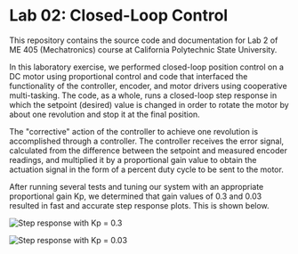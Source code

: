 # Lab 02: Closed-Loop Control
 This repository contains the source code and documentation for Lab 2 of ME 405 (Mechatronics) course at California Polytechnic State University.
 
 In this laboratory exercise, we performed closed-loop position control on a DC motor using proportional control and code that interfaced the functionality of the controller, encoder, and motor drivers using cooperative multi-tasking. The code, as a whole, runs a closed-loop step response in which the setpoint (desired) value is changed in order to rotate the motor by about one revolution and stop it at the final position. 
 
 The "corrective" action of the controller to achieve one revolution is accomplished through a controller. The controller receives the error signal, calculated from the difference between the setpoint and measured encoder readings, and multiplied it by a proportional gain value to obtain the actuation signal in the form of a percent duty cycle to be sent to the motor.
 
 After running several tests and tuning our system with an appropriate proportional gain Kp, we determined that gain values of 0.3 and 0.03 resulted in fast and accurate step response plots. This is shown below.
 
 ![Step response with Kp = 0.3](https://github.com/jdlu97/Lab-2/blob/main/src/response_Kp_0.3.png?raw=true)
 
 ![Step response with Kp = 0.03](https://github.com/jdlu97/Lab-2/blob/main/src/response_Kp_0.03.png?raw=true)
 
